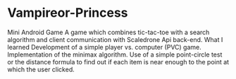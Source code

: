 # Vampireor-Princess
Mini Android Game
A game which combines tic-tac-toe with a search algorithm and client communication with Scaledrone Api back-end.
What I learned 
Development of a simple player vs. computer (PVC) game. 
Implementation of the minimax algorithm.
Use of a simple point-circle test or the distance formula to find out if each item is near enough to the point at which the user clicked. 
